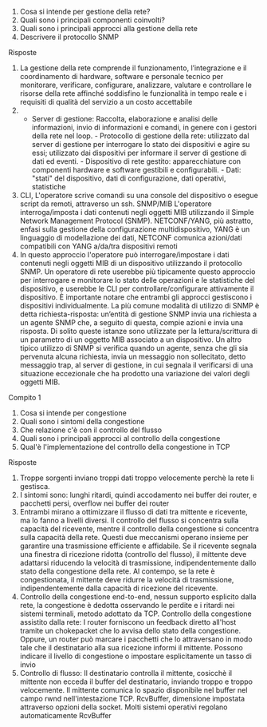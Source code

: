 1) Cosa si intende per gestione della rete?
2) Quali sono i principali componenti coinvolti?
3) Quali sono i principali approcci alla gestione della rete
4) Descrivere il protocollo SNMP

Risposte
1) La gestione della rete comprende il funzionamento, l’integrazione e il coordinamento di hardware, software e personale tecnico per monitorare, verificare, configurare, analizzare, valutare e controllare le risorse della rete affinché soddisfino le funzionalità in tempo reale e i requisiti di qualità del servizio a un costo accettabile
2) - Server di gestione: Raccolta, elaborazione e analisi delle informazioni, invio di informazioni e comandi, in genere con i gestori della rete nel loop. - Protocollo di gestione della rete: utilizzato dal server di gestione per interrogare lo stato dei dispositivi e agire su essi; utilizzato dai dispositivi per informare il server di gestione di dati ed eventi. - Dispositivo di rete gestito: apparecchiature con componenti hardware e software gestibili e configurabili. - Dati: "stati" del dispositivo, dati di configurazione, dati operativi, statistiche
3) CLI, L'operatore scrive comandi su una console del dispositivo o esegue script da remoti, attraverso un ssh. SNMP/MIB L'operatore interroga/imposta i dati contenuti negli oggetti MIB utilizzando il Simple Network Management Protocol (SNMP). NETCONF/YANG, più astratto, enfasi sulla gestione della configurazione multidispositivo, YANG è un linguaggio di modellazione dei dati, NETCONF comunica azioni/dati compatibili con YANG a/da/tra dispositivi remoti
4) In questo approccio l'operatore può interrogare/impostare i dati contenuti negli oggetti MIB di un dispositivo utilizzando il protocollo SNMP. Un operatore di rete userebbe più tipicamente questo approccio per interrogare e monitorare lo stato delle operazioni e le statistiche del dispositivo, e userebbe le CLI per controllare/configurare attivamente il dispositivo. È importante notare che entrambi gli approcci gestiscono i dispositivi individualmente. La più comune modalità di utilizzo di SNMP è detta richiesta-risposta: un’entità di gestione SNMP invia una richiesta a un agente SNMP che, a seguito di questa, compie azioni e invia una risposta. Di solito queste istanze sono utilizzate per la lettura/scrittura di un parametro di un oggetto MIB associato a un dispositivo. Un altro tipico utilizzo di SNMP si verifica quando un agente, senza che gli sia pervenuta alcuna richiesta, invia un messaggio non sollecitato, detto messaggio trap, al server di gestione, in cui segnala il verificarsi di una situazione eccezionale che ha prodotto una variazione dei valori degli oggetti MIB.



Compito 1
1) Cosa si intende per congestione
2) Quali sono i sintomi della congestione
3) Che relazione c'è con il controllo del flusso
4) Quali sono i principali approcci al controllo della congestione
5) Qual'è l'implementazione del controllo della congestione in TCP


Risposte
1) Troppe sorgenti inviano troppi dati troppo velocemente perchè la rete li gestisca. 
2) I sintomi sono: lunghi ritardi, quindi accodamento nei buffer dei router, e pacchetti persi, overflow nei buffer dei router
3) Entrambi mirano a ottimizzare il flusso di dati tra mittente e ricevente, ma lo fanno a livelli diversi. Il controllo del flusso si concentra sulla capacità del ricevente, mentre il controllo della congestione si concentra sulla capacità della rete. Questi due meccanismi operano insieme per garantire una trasmissione efficiente e affidabile. Se il ricevente segnala una finestra di ricezione ridotta (controllo del flusso), il mittente deve adattarsi riducendo la velocità di trasmissione, indipendentemente dallo stato della congestione della rete. Al contempo, se la rete è congestionata, il mittente deve ridurre la velocità di trasmissione, indipendentemente dalla capacità di ricezione del ricevente.
4) Controllo della congestione end-to-end, nessun supporto esplicito dalla rete, la congestione è dedotta osservando le perdite e i ritardi nei sistemi terminali, metodo adottato da TCP. Controllo della congestione assistito dalla rete: I router forniscono un feedback diretto all'host tramite un chokepacket che lo avvisa dello stato della congestione. Oppure, un router può marcare i pacchetti che lo attraversano in modo tale che il destinatario alla sua ricezione informi il mittente. Possono indicare il livello di congestione o impostare esplicitamente un tasso di invio
5) Controllo di flusso: Il destinatario controlla il mittente, cosicchè il mittente non ecceda il buffer del destinatario, inviando troppo e troppo velocemente. Il mittente comunica lo spazio disponibile nel buffer nel campo rwnd nell'intestazione TCP. RcvBuffer, dimensione impostata attraverso opzioni della socket. Molti sistemi operativi regolano automaticamente RcvBuffer